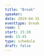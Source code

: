 ```yaml
---
title: "Break"
speaker:
date: 2019-04-15
eventtype: break
room: C
start: 15:30
end: 15:45
type: schedule
draft: false
---
```

